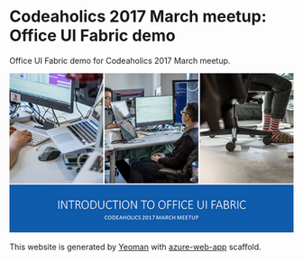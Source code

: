 # Codeaholics 2017 March meetup: Office UI Fabric demo

Office UI Fabric demo for Codeaholics 2017 March meetup.

[![Slides for Introduction to Office UI Fabric](doc/thumbnail.jpg)](doc/slides.pdf)

This website is generated by [Yeoman](https://yeoman.io/) with [azure-web-app](https://npmjs.com/packages/generator-azure-web-app) scaffold.
